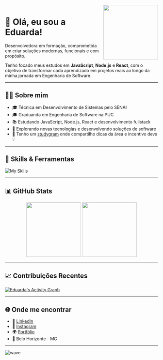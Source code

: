 <img align="right" height="180em" src="https://github.com/eduardavieira-dev/eduardavieira-dev/blob/main/profile-pic.png" />

# 💜 Olá, eu sou a Eduarda!

Desenvolvedora em formação, comprometida em criar soluções modernas, funcionais e com propósito.

Tenho focado meus estudos em **JavaScript**, **Node.js** e **React**, com o objetivo de transformar cada aprendizado em projetos reais ao longo da minha jornada em Engenharia de Software.

---

## 👩‍💻 Sobre mim

- 🎓 Técnica em Desenvolvimento de Sistemas pelo SENAI  
- 🎓 Graduanda em Engenharia de Software na PUC  
- 📚 Estudando JavaScript, Node.js, React e desenvolvimento fullstack  
- 🚀 Explorando novas tecnologias e desenvolvendo soluções de software  
- 💌 Tenho um [studygram](https://www.instagram.com/seu_studygram_aqui) onde compartilho dicas da área e incentivo devs 💡

---

## 🚀 Skills & Ferramentas

[![My Skills](https://skillicons.dev/icons?i=html,css,js,nodejs,react,ts,git,github,vscode,figma&theme=dark)](https://skillicons.dev)

---

## 📊 GitHub Stats

<div align="center">
  <img height="180em" src="https://github-readme-stats.vercel.app/api?username=eduardavieira-dev&show_icons=true&theme=tokyonight&count_private=true&hide=prs" />
  <img height="180em" src="https://github-readme-stats.vercel.app/api/top-langs/?username=eduardavieira-dev&layout=compact&langs_count=10&theme=tokyonight" />
</div>

---

## 📈 Contribuições Recentes

[![Eduarda's Activity Graph](https://github-readme-activity-graph.vercel.app/graph?username=eduardavieira-dev&theme=tokyo-night)](https://github.com/ashutosh00710/github-readme-activity-graph)

---

## 🌐 Onde me encontrar

- 💼 [LinkedIn](https://linkedin.com/in/eduarda-vieira-gon%C3%A7alves-01a584297)
- 📸 [Instagram](https://instagram.com/seu_studygram_aqui)
- 🌍 [Portfólio](https://eduardavieira.dev)
- 📍 Belo Horizonte - MG

---

![wave](https://capsule-render.vercel.app/api?type=waving&color=0:8e2de2,100:4a00e0&height=120&section=footer)
